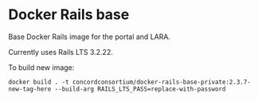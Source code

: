 # Docker Rails base

Base Docker Rails image for the portal and LARA.

Currently uses Rails LTS 3.2.22.

To build new image:

`docker build . -t concordconsortium/docker-rails-base-private:2.3.7-new-tag-here --build-arg RAILS_LTS_PASS=replace-with-password`
